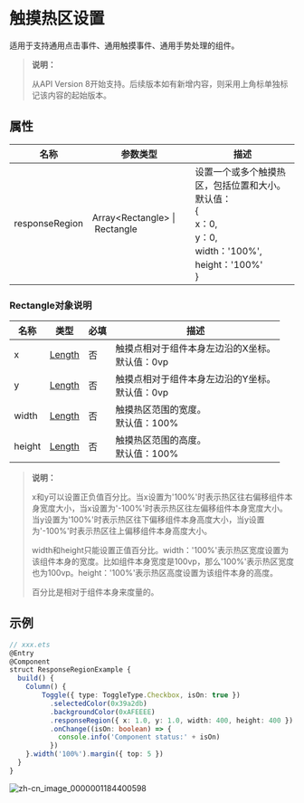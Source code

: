 # 触摸热区设置

适用于支持通用点击事件、通用触摸事件、通用手势处理的组件。

>  **说明：**
>
>  从API Version 8开始支持。后续版本如有新增内容，则采用上角标单独标记该内容的起始版本。


## 属性


| 名称             | 参数类型                                          | 描述                                      |
| -------------- | --------------------------------------------- | ----------------------------------------- |
| responseRegion | Array&lt;Rectangle&gt;&nbsp;\|&nbsp;Rectangle | 设置一个或多个触摸热区，包括位置和大小。<br/>默认值：<br/>{<br/>x：0,<br/>y：0,<br/>width：'100%',<br/>height：'100%'<br/>} |


### Rectangle对象说明
| 名称        | 类型                       | 必填   | 描述                             |
| ------ | ----------------------------- | -----| -------------------------------- |
| x      | [Length](ts-types.md#length)  | 否   | 触摸点相对于组件本身左边沿的X坐标。<br/>默认值：0vp |
| y      | [Length](ts-types.md#length)  | 否   | 触摸点相对于组件本身左边沿的Y坐标。<br/>默认值：0vp |
| width  | [Length](ts-types.md#length)  | 否   | 触摸热区范围的宽度。<br/>默认值：100% |
| height | [Length](ts-types.md#length) | 否   | 触摸热区范围的高度。<br/>默认值：100% |

  >  **说明：**
  >
  >  x和y可以设置正负值百分比。当x设置为'100%'时表示热区往右偏移组件本身宽度大小，当x设置为'-100%'时表示热区往左偏移组件本身宽度大小。当y设置为'100%'时表示热区往下偏移组件本身高度大小，当y设置为'-100%'时表示热区往上偏移组件本身高度大小。
  >
  >  width和height只能设置正值百分比。width：'100%'表示热区宽度设置为该组件本身的宽度。比如组件本身宽度是100vp，那么'100%'表示热区宽度也为100vp。height：'100%'表示热区高度设置为该组件本身的高度。
  >
  >  百分比是相对于组件本身来度量的。


## 示例

```ts
// xxx.ets
@Entry
@Component
struct ResponseRegionExample {
  build() {
    Column() {
        Toggle({ type: ToggleType.Checkbox, isOn: true })
          .selectedColor(0x39a2db)
          .backgroundColor(0xAFEEEE)
          .responseRegion({ x: 1.0, y: 1.0, width: 400, height: 400 })
          .onChange((isOn: boolean) => {
            console.info('Component status:' + isOn)
          })
    }.width('100%').margin({ top: 5 })
  }
}
```

![zh-cn_image_0000001184400598](figures/zh-cn_image_0000001184400598.gif)

